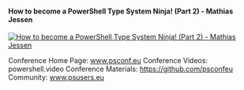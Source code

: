 ﻿#### How to become a PowerShell Type System Ninja! (Part 2) - Mathias Jessen

[![How to become a PowerShell Type System Ninja! (Part 2) - Mathias Jessen](https://i1.ytimg.com/vi/05Jqr7GophU/hqdefault.jpg "How to become a PowerShell Type System Ninja! (Part 2) - Mathias Jessen")](https://www.youtube.com/watch?v=05Jqr7GophU)

Conference Home Page: www.psconf.eu
Conference Videos: powershell.video
Conference Materials: https://github.com/psconfeu
Community: www.psusers.eu


